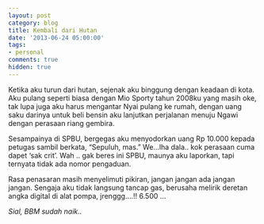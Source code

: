 ```yaml
---
layout: post
category: blog
title: Kembali dari Hutan
date: '2013-06-24 05:00:00'
tags:
- personal
comments: true
hidden: true
---
```


Ketika aku turun dari hutan, sejenak aku binggung dengan keadaan di kota. Aku pulang seperti biasa dengan Mio Sporty tahun 2008ku yang masih oke, tak lupa juga aku harus mengantar Nyai pulang ke rumah, dengan uang saku darinya untuk beli bensin aku lanjutkan perjalanan menuju Ngawi dengan perasaan riang gembira.

Sesampainya di SPBU, bergegas aku menyodorkan uang Rp 10.000 kepada petugas sambil berkata, “Sepuluh, mas.” We…lha dala.. kok perasaan cuma dapet ‘sak crit’. Wah .. gak beres ini SPBU, maunya aku laporkan, tapi ternyata tidak ada nomor pengaduan.

Rasa penasaran masih menyelimuti pikiran, jangan jangan ada jangan jangan. Sengaja aku tidak langsung tancap gas, berusaha melirik deretan angka digital di alat pompa, jrenggg….!! 6.500 …

*Sial, BBM sudah naik..*
